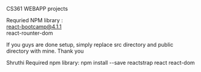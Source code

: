 
CS361 WEBAPP projects

Requried NPM library : <br>
react-bootcamp@4.1.1 <br>
react-rounter-dom

If you guys are done setup, simply replace src directory and public directory with mine.
Thank you

Shruthi
Required npm library: npm install --save reactstrap react react-dom
